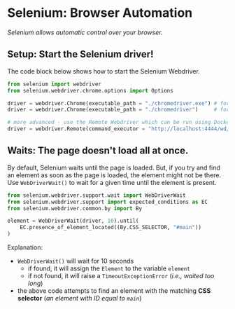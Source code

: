 # Selenium: Browser Automation
*Selenium allows automatic control over your browser.*

## Setup: Start the Selenium driver!
The code block below shows how to start the Selenium Webdriver.
```Python
from selenium import webdriver
from selenium.webdriver.chrome.options import Options

driver = webdriver.Chrome(executable_path = "./chromedriver.exe") # for Windows
driver = webdriver.Chrome(executable_path = "./chromedriver")     # for MacOS

# more advanced - use the Remote Webdriver which can be run using Docker
driver = webdriver.Remote(command_executor = "http://localhost:4444/wd/hub")

```

## Waits: The page doesn't load all at once.
By default, Selenium waits until the page is loaded. But, if you try and find an element as soon as the page is loaded, the element might not be there. Use `WebDriverWait()` to wait for a given time until the element is present.
```Python
from selenium.webdriver.support.wait import WebDriverWait
from selenium.webdriver.support import expected_conditions as EC
from selenium.webdriver.common.by import By

element = WebDriverWait(driver, 10).until(
	EC.presence_of_element_located((By.CSS_SELECTOR, "#main"))
)
```

Explanation:
- `WebDriverWait()` will wait for 10 seconds
	- if found, it will assign the `Element` to the variable `element`
	- if not found, it will raise a `TimeoutExceptionError` (*i.e., waited too long*)
- the above code attempts to find an element with the matching **CSS selector** (*an element with ID equal to `main`*)
